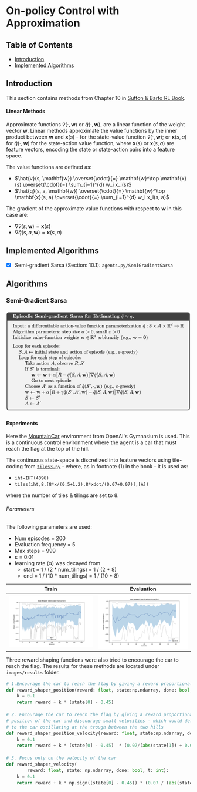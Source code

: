 [Sutton & Barto RL Book]: http://incompleteideas.net/book/RLbook2020.pdf


# On-policy Control with Approximation

## Table of Contents
- [Introduction](#introduction)
- [Implemented Algorithms](#implemented-algorithms)

## Introduction
This section contains methods from Chapter 10 in [Sutton & Barto RL Book].

#### Linear Methods
Approximate functions $\hat{v}(\cdot, \mathbf{w})$ or $\hat{q}(\cdot, \mathbf{w})$, 
are a linear function of the weight vector $\mathbf{w}$. 
Linear methods approximate the value functions by the inner product 
between $\mathbf{w}$ and $\mathbf{x}(s)$ - for the state-value 
function $\hat{v}(\cdot, \mathbf{w})$; or 
$\mathbf{x}(s, a)$ for $\hat{q}(\cdot, \mathbf{w})$ for the state-action value function, where $\mathbf{x}(s)$ or $\mathbf{x}(s, a)$ are feature vectors, encoding the state
or state-action pairs into a feature space.

The value functions are defined as:
* $\hat{v}(s, \mathbf{w}) \overset{\cdot}{=} \mathbf{w}^\top \mathbf{x}(s) \overset{\cdot}{=} \sum_{i=1}^{d} w_i x_i(s)$
* $\hat{q}(s, a, \mathbf{w}) \overset{\cdot}{=} \mathbf{w}^\top \mathbf{x}(s, a) \overset{\cdot}{=} \sum_{i=1}^{d} w_i x_i(s, a)$

The gradient of the approximate value functions with respect to $\mathbf{w}$
in this case are:
* $\nabla \hat{v}(s, \mathbf{w}) = \mathbf{x}(s)$
* $\nabla \hat{q}(s, a, \mathbf{w}) = \mathbf{x}(s, a)$


## Implemented Algorithms
- [x]  Semi-gradient Sarsa (Section: 10.1): `agents.py/SemiGradientSarsa`


## Algorithms

### Semi-Gradient Sarsa

<img src="images/Semi_Gradient_Sarsa.png" alt="Grid" width="1019"/>

#### Experiments
Here the [MountainCar](https://gymnasium.farama.org/environments/classic_control/mountain_car_continuous/) environment from OpenAI's Gymnasium is used.
This is a continuous control environment where the agent is a car that must reach the flag at the top of the hill.

The continuous state-space is discretized into feature vectors using tile-coding from [`tiles3.py`](http://incompleteideas.net/tiles/tiles3.py-remove) - where, as in footnote (1) in the book - it is used as:
- `iht=IHT(4096)` 
- `tiles(iht,8,[8*x/(0.5+1.2),8*xdot/(0.07+0.07)],[A])`

where the number of tiles & tilings are set to 8.

###### Parameters
The following parameters are used:
* Num episodes = 200
* Evaluation frequency = 5
* Max steps = 999
* &epsilon; = 0.01
* learning rate (&alpha;) was decayed from 
  * start  = 1 / (2 * num_tilings) = 1 / (2 * 8)
  * end = 1 / (10 * num_tilings) = 1 / (10 * 8)

  
| Train                                                                                       | Evaluation                                                                                 | 
|---------------------------------------------------------------------------------------------|--------------------------------------------------------------------------------------------|
| <img src="images/Base Reward_SemiGradientSarsa_Train_eps_0.01.png" alt="Grid" width="400"/> | <img src="images/Base Reward_SemiGradientSarsa_Eval_eps_0.01.png" alt="Grid" width="400"/> | 


Three reward shaping functions were also tried to encourage the car to reach the flag.
The results for these methods are located under `images/results` folder.

```python
# 1.Encourage the car to reach the flag by giving a reward proportional to the position of the car
def reward_shaper_position(reward: float, state:np.ndarray, done: bool, t: int):
    k = 0.1
    return reward + k * (state[0] - 0.45)

# 2. Encourage the car to reach the flag by giving a reward proportional to the 
# position of the car and discourage small velocities - which would default 
# to the car oscillating at the trough between the two hills
def reward_shaper_position_velocity(reward: float, state:np.ndarray, done: bool, t: int):
    k = 0.1
    return reward + k * (state[0] - 0.45)  * (0.07/(abs(state[1]) + 0.001))

# 3. Focus only on the velocity of the car
def reward_shaper_velocity(
        reward: float, state: np.ndarray, done: bool, t: int):
    k = 0.1
    return reward + k * np.sign((state[0] - 0.45)) * (0.07 / (abs(state[1]) + 0.001))
```

